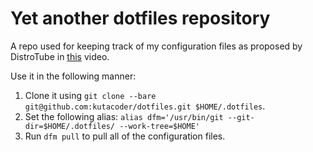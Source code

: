 # Yet another dotfiles repository

A repo used for keeping track of my configuration files as proposed by DistroTube in [this](https://www.youtube.com/watch?v=tBoLDpTWVOM) video.

Use it in the following manner:
1. Clone it using `git clone --bare git@github.com:kutacoder/dotfiles.git $HOME/.dotfiles`.
1. Set the following alias: `alias dfm='/usr/bin/git --git-dir=$HOME/.dotfiles/ --work-tree=$HOME'`
1. Run `dfm pull` to pull all of the configuration files.
